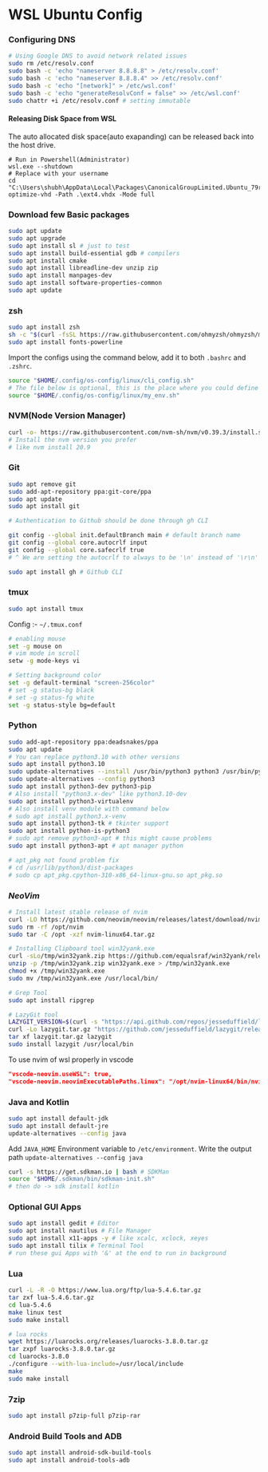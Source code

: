 # WSL Ubuntu Config

### Configuring DNS

```bash
# Using Google DNS to avoid network related issues
sudo rm /etc/resolv.conf
sudo bash -c 'echo "nameserver 8.8.8.8" > /etc/resolv.conf'
sudo bash -c 'echo "nameserver 8.8.8.4" >> /etc/resolv.conf'
sudo bash -c 'echo "[network]" > /etc/wsl.conf'
sudo bash -c 'echo "generateResolvConf = false" >> /etc/wsl.conf'
sudo chattr +i /etc/resolv.conf # setting immutable
```

#### Releasing Disk Space from WSL

The auto allocated disk space(auto exapanding) can be released back into the host drive.

```pwsh
# Run in Powershell(Administrator)
wsl.exe --shutdown
# Replace with your username
cd "C:\Users\shubh\AppData\Local\Packages\CanonicalGroupLimited.Ubuntu_79rhkp1fndgsc\LocalState"
optimize-vhd -Path .\ext4.vhdx -Mode full
```

### Download few Basic packages

```bash
sudo apt update
sudo apt upgrade
sudo apt install sl # just to test
sudo apt install build-essential gdb # compilers
sudo apt install cmake
sudo apt install libreadline-dev unzip zip
sudo apt install manpages-dev
sudo apt install software-properties-common
sudo apt update
```

### zsh

```bash
sudo apt install zsh
sh -c "$(curl -fsSL https://raw.githubusercontent.com/ohmyzsh/ohmyzsh/master/tools/install.sh)"
sudo apt install fonts-powerline
```

Import the configs using the command below, add it to both `.bashrc` and `.zshrc`.

```bash
source "$HOME/.config/os-config/linux/cli_config.sh"
# The file below is optional, this is the place where you could define your Environment Variabels
source "$HOME/.config/os-config/linux/my_env.sh"
```

### NVM(Node Version Manager)

```bash
curl -o- https://raw.githubusercontent.com/nvm-sh/nvm/v0.39.3/install.sh | bash
# Install the nvm version you prefer
# like nvm install 20.9
```

### Git

```bash
sudo apt remove git
sudo add-apt-repository ppa:git-core/ppa
sudo apt update
sudo apt install git

# Authentication to Github should be done through gh CLI

git config --global init.defaultBranch main # default branch name
git config --global core.autocrlf input
git config --global core.safecrlf true
# ^ We are setting the autocrlf to always to be '\n' instead of '\r\n'

sudo apt install gh # Github CLI
```

### tmux

```bash
sudo apt install tmux
```

Config :- `~/.tmux.conf`

```bash
# enabling mouse
set -g mouse on
# vim mode in scroll
setw -g mode-keys vi

# Setting background color
set -g default-terminal "screen-256color"
# set -g status-bg black
# set -g status-fg white
set -g status-style bg=default
```

### Python

```bash
sudo add-apt-repository ppa:deadsnakes/ppa
sudo apt update
# You can replace python3.10 with other versions
sudo apt install python3.10
sudo update-alternatives --install /usr/bin/python3 python3 /usr/bin/python3.10 2
sudo update-alternatives --config python3
sudo apt install python3-dev python3-pip
# Also install "python3.x-dev" like python3.10-dev
sudo apt install python3-virtualenv
# Also install venv module with command below
# sudo apt install python3.x-venv
sudo apt install python3-tk # tkinter support
sudo apt install python-is-python3
# sudo apt remove python3-apt # this might cause problems
sudo apt install python3-apt # apt manager python

# apt_pkg not found problem fix
# cd /usr/lib/python3/dist-packages
# sudo cp apt_pkg.cpython-310-x86_64-linux-gnu.so apt_pkg.so
```

### _**NeoVim**_

```bash
# Install latest stable release of nvim
curl -LO https://github.com/neovim/neovim/releases/latest/download/nvim-linux64.tar.gz
sudo rm -rf /opt/nvim
sudo tar -C /opt -xzf nvim-linux64.tar.gz

# Installing Clipboard tool win32yank.exe
curl -sLo/tmp/win32yank.zip https://github.com/equalsraf/win32yank/releases/download/v0.0.4/win32yank-x64.zip
unzip -p /tmp/win32yank.zip win32yank.exe > /tmp/win32yank.exe
chmod +x /tmp/win32yank.exe
sudo mv /tmp/win32yank.exe /usr/local/bin/

# Grep Tool
sudo apt install ripgrep

# LazyGit tool
LAZYGIT_VERSION=$(curl -s "https://api.github.com/repos/jesseduffield/lazygit/releases/latest" | grep -Po '"tag_name": "v\K[^"]*')
curl -Lo lazygit.tar.gz "https://github.com/jesseduffield/lazygit/releases/latest/download/lazygit_${LAZYGIT_VERSION}_Linux_x86_64.tar.gz"
tar xf lazygit.tar.gz lazygit
sudo install lazygit /usr/local/bin
```

To use nvim of wsl properly in vscode

```json
"vscode-neovim.useWSL": true,
"vscode-neovim.neovimExecutablePaths.linux": "/opt/nvim-linux64/bin/nvim",
```

### Java and Kotlin

```bash
sudo apt install default-jdk
sudo apt install default-jre
update-alternatives --config java
```

Add `JAVA_HOME` Environment variable to `/etc/environment`.
Write the output path `update-alternatives --config java`

```bash
curl -s https://get.sdkman.io | bash # SDKMan
source "$HOME/.sdkman/bin/sdkman-init.sh"
# then do -> sdk install kotlin
```

### Optional GUI Apps

```bash
sudo apt install gedit # Editor
sudo apt install nautilus # File Manager
sudo apt install x11-apps -y # like xcalc, xclock, xeyes
sudo apt install tilix # Terminal Tool
# run these gui Apps with '&' at the end to run in background
```

### Lua

```bash
curl -L -R -O https://www.lua.org/ftp/lua-5.4.6.tar.gz
tar zxf lua-5.4.6.tar.gz
cd lua-5.4.6
make linux test
sudo make install

# lua rocks
wget https://luarocks.org/releases/luarocks-3.8.0.tar.gz
tar zxpf luarocks-3.8.0.tar.gz
cd luarocks-3.8.0
./configure --with-lua-include=/usr/local/include
make
sudo make install
```

<!-- ### Julia

```bash
wget https://julialang-s3.julialang.org/bin/linux/x64/1.8/julia-1.8.1-linux-x86_64.tar.gz
tar zxvf julia-1.8.1-linux-x86_64.tar.gz
mv julia-1.8.1 .julia
rm julia-1.8.1-linux-x86_64.tar.gz
```

### R and Perl

```bash
sudo apt install r-base
sudo apt install perl
``` -->

### 7zip

```bash
sudo apt install p7zip-full p7zip-rar
```

### Android Build Tools and ADB

```bash
sudo apt install android-sdk-build-tools
sudo apt install android-tools-adb
```
